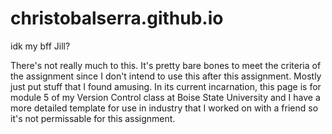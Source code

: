 # christobalserra.github.io

idk my bff Jill?

There's not really much to this. It's pretty bare bones to meet the criteria of the assignment since I don't intend to use this after this assignment. Mostly just put stuff that I found amusing. In its current incarnation, this page is for module 5 of my Version Control class at Boise State University and I have a more detailed template for use in industry that I worked on with a friend so it's not permissable for this assignment. 

